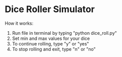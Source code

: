 # Dice Roller Simulator

How it works:
1. Run file in terminal by typing "python dice_roll.py"
2. Set min and max values for your dice
3. To continue rolling, type "y" or "yes"
4. To stop rolling and exit, type "n" or "no"
